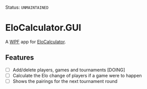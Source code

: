 Status: `UNMAINTAINED`

# EloCalculator.GUI

A [WPF](https://en.wikipedia.org/wiki/Windows_Presentation_Foundation) app for [EloCalculator](https://github.com/asdia0/EloCalculator).

## Features
- [ ] Add/delete players, games and tournaments [DOING]
- [ ] Calculate the Elo change of players if a game were to happen
- [ ] Shows the pairings for the next tournament round
